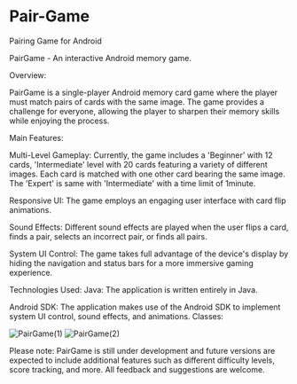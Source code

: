 # Pair-Game
Pairing Game for Android


PairGame - An interactive Android memory game.

Overview:

PairGame is a single-player Android memory card game where the player must match pairs of cards with the same image. The game provides a challenge for everyone, allowing the player to sharpen their memory skills while enjoying the process.

Main Features:

Multi-Level Gameplay: Currently, the game includes a 'Beginner' with 12 cards, 'Intermediate' level with 20 cards featuring a variety of different images. Each card is matched with one other card bearing the same image. The 'Expert' is same with 'Intermediate' with a time limit of 1minute.

Responsive UI: The game employs an engaging user interface with card flip animations.

Sound Effects: Different sound effects are played when the user flips a card, finds a pair, selects an incorrect pair, or finds all pairs.

System UI Control: The game takes full advantage of the device's display by hiding the navigation and status bars for a more immersive gaming experience.

Technologies Used:
Java: The application is written entirely in Java.

Android SDK: The application makes use of the Android SDK to implement system UI control, sound effects, and animations.
Classes:


![PairGame(1)](https://github.com/CarlosNatanauan/Pair-Game/assets/94023674/2c782dc6-afd9-43fd-ab44-2446f7c50c82)
![PairGame(2)](https://github.com/CarlosNatanauan/Pair-Game/assets/94023674/4aa9fefd-d5be-468f-81e8-bb4fb3d99ad5)

Please note: PairGame is still under development and future versions are expected to include additional features such as different difficulty levels, score tracking, and more. All feedback and suggestions are welcome.
